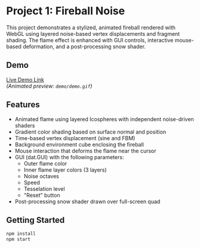 # Project 1: Fireball Noise

This project demonstrates a stylized, animated fireball rendered with WebGL using layered noise-based vertex displacements and fragment shading. The flame effect is enhanced with GUI controls, interactive mouse-based deformation, and a post-processing snow shader.

## Demo

[Live Demo Link](#)  
*(Animated preview: `demo/demo.gif`)*


## Features
- Animated flame using layered Icospheres with independent noise-driven shaders
- Gradient color shading based on surface normal and position
- Time-based vertex displacement (sine and FBM)
- Background environment cube enclosing the fireball
- Mouse interaction that deforms the flame near the cursor
- GUI (dat.GUI) with the following parameters:
  - Outer flame color
  - Inner flame layer colors (3 layers)
  - Noise octaves
  - Speed
  - Tesselation level
  - "Reset" button
- Post-processing snow shader drawn over full-screen quad


## Getting Started

```bash
npm install
npm start
